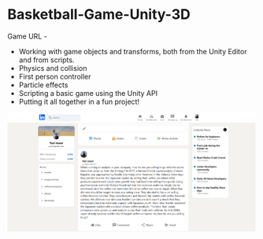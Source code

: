 # Basketball-Game-Unity-3D

Game URL - 

* Working with game objects and transforms, both from the Unity Editor and from scripts.
* Physics and collision
* First person controller
* Particle effects
* Scripting a basic game using the Unity API
* Putting it all together in a fun project!

![alt text](https://github.com/EvyatarHaim1/Linkedin-React/blob/main/src/screenView.png)
